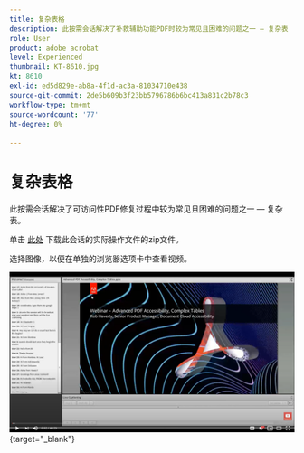 ```yaml
---
title: 复杂表格
description: 此按需会话解决了补救辅助功能PDF时较为常见且困难的问题之一 — 复杂表
role: User
product: adobe acrobat
level: Experienced
thumbnail: KT-8610.jpg
kt: 8610
exl-id: ed5d829e-ab8a-4f1d-ac3a-81034710e438
source-git-commit: 2de5b609b3f23bb5796786b6bc413a831c2b78c3
workflow-type: tm+mt
source-wordcount: '77'
ht-degree: 0%

---
```


# 复杂表格

此按需会话解决了可访问性PDF修复过程中较为常见且困难的问题之一 — 复杂表。

单击 [此处](../assets/accessibilitysession3.zip) 下载此会话的实际操作文件的zip文件。

选择图像，以便在单独的浏览器选项卡中查看视频。

[![Session 3视频](../assets/Accessibilitysession3_YT.png)](https://youtu.be/kcM_jyHGd6Y){target=&quot;_blank&quot;}
